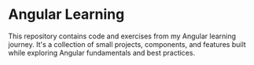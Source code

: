 # Angular Learning

This repository contains code and exercises from my Angular learning journey. It's a collection of small projects, components, and features built while exploring Angular fundamentals and best practices.
